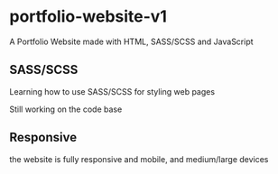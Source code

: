 # portfolio-website-v1
A Portfolio Website made with HTML, SASS/SCSS and JavaScript

## SASS/SCSS
Learning how to use SASS/SCSS for styling web pages

Still working on the code base

## Responsive
the website is fully responsive and mobile, and medium/large devices

